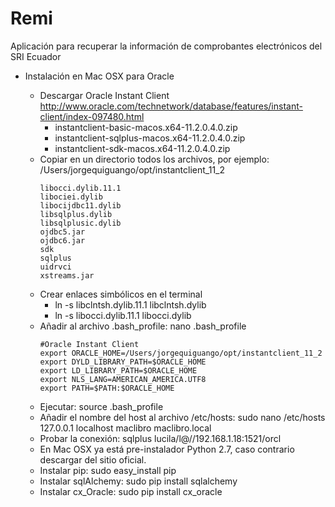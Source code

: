 # Remi
Aplicación para recuperar la información de comprobantes electrónicos del SRI Ecuador

* Instalación en Mac OSX para Oracle

    - Descargar Oracle Instant Client http://www.oracle.com/technetwork/database/features/instant-client/index-097480.html
        + instantclient-basic-macos.x64-11.2.0.4.0.zip 
        + instantclient-sqlplus-macos.x64-11.2.0.4.0.zip 
        + instantclient-sdk-macos.x64-11.2.0.4.0.zip
    - Copiar en un directorio todos los archivos, por ejemplo: /Users/jorgequiguango/opt/instantclient_11_2
        ```
        libocci.dylib.11.1
        libociei.dylib
        libocijdbc11.dylib
        libsqlplus.dylib
        libsqlplusic.dylib
        ojdbc5.jar
        ojdbc6.jar
        sdk
        sqlplus
        uidrvci
        xstreams.jar
        ```
    - Crear enlaces simbólicos en el terminal
        + ln -s libclntsh.dylib.11.1 libclntsh.dylib
        + ln -s libocci.dylib.11.1 libocci.dylib
    - Añadir al archivo .bash_profile: nano .bash_profile 
        ```
        #Oracle Instant Client
        export ORACLE_HOME=/Users/jorgequiguango/opt/instantclient_11_2
        export DYLD_LIBRARY_PATH=$ORACLE_HOME
        export LD_LIBRARY_PATH=$ORACLE_HOME
        export NLS_LANG=AMERICAN_AMERICA.UTF8
        export PATH=$PATH:$ORACLE_HOME
        ```
    - Ejecutar: source .bash_profile 
    - Añadir el nombre del host al archivo /etc/hosts: sudo nano /etc/hosts
        127.0.0.1       localhost       maclibro        maclibro.local
    - Probar la conexión: sqlplus lucila/l@//192.168.1.18:1521/orcl
    - En Mac OSX ya está pre-instalador Python 2.7, caso contrario descargar del sitio oficial.
    - Instalar pip: sudo easy_install pip
    - Instalar sqlAlchemy: sudo pip install sqlalchemy
    - Instalar cx_Oracle: sudo pip install cx_oracle
    
